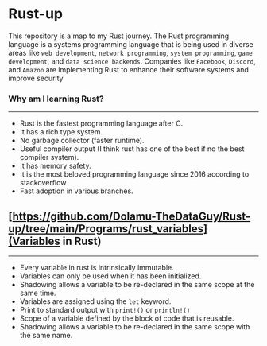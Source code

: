 # Rust-up

This repository is a map to my Rust journey. The Rust programming language is a systems programming language that is being used in diverse areas like `web development`, `network programming`, `system programming`, `game development`, and `data science backends`. Companies like `Facebook`, `Discord`, and `Amazon` are implementing Rust to enhance their software systems and improve security

### Why am I learning Rust?
<hr/>

* Rust is the fastest programming language after C.
* It has a rich type system.
* No garbage collector (faster runtime).
* Useful compiler output (I think rust has one of the best if no the best compiler system).
* It has memory safety.
* It is the most beloved programming language since 2016 according to stackoverflow
* Fast adoption in various branches.


## [https://github.com/Dolamu-TheDataGuy/Rust-up/tree/main/Programs/rust_variables](Variables in Rust)
<hr/>

*  Every variable in rust is intrinsically immutable.
*  Variables can only be used when it has been initialized.
*  Shadowing allows a variable to be re-declared in the same scope at the same time.
*  Variables are assigned using the `let` keyword.
*  Print to standard output with `print!()` or `println!()`
*  Scope of a variable defined by the block of code that is reusable.
*  Shadowing allows a variable to be re-declared in the same scope with the same name.
